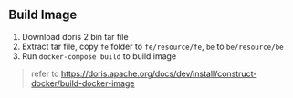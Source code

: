 ## Build Image
1. Download doris 2 bin tar file
1. Extract tar file, copy `fe` folder to `fe/resource/fe`, `be` to `be/resource/be`
1. Run `docker-compose build` to build image

> refer to https://doris.apache.org/docs/dev/install/construct-docker/build-docker-image
